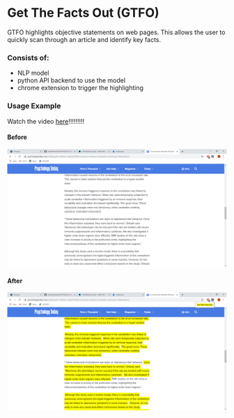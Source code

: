 # Get The Facts Out (GTFO)
GTFO highlights objective statements on web pages. This allows the user to quickly scan through an article and identify key facts.

### Consists of:
- NLP model
- python API backend to use the model
- chrome extension to trigger the highlighting

### Usage Example
Watch the video [here](https://youtu.be/QCyVLDmemJ0)!!!!!!!!!
#### Before
![before](/img/before.PNG)
#### After
![before](/img/after.PNG)